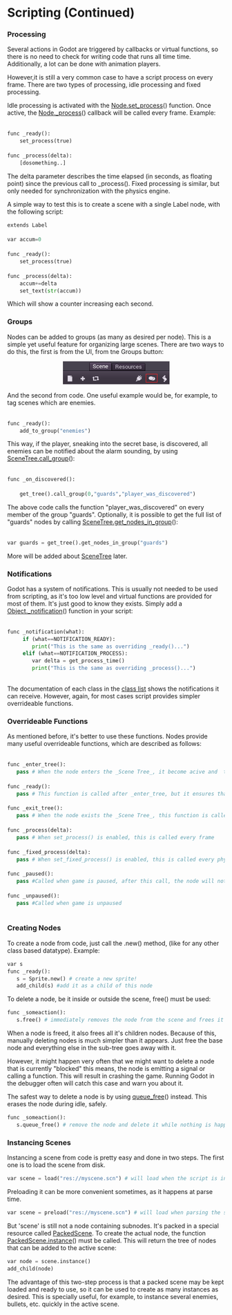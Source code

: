 # Scripting (Continued)

### Processing

Several actions in Godot are triggered by callbacks or virtual functions, so there is no need to check for writing code that runs all time time. Additionally, a lot can be done with animation players.

However,it is still a very common case to have a script process on every frame. There are two types of processing, idle processing and fixed processing.

Idle processing is activated with the [Node.set_process](class_node#set_process)() function. Once active, the [Node._process](class_node#set_process)() callback will be called every frame. Example:

```python

func _ready():
	set_process(true)

func _process(delta):
	[dosomething..]

```
The delta parameter describes the time elapsed (in seconds, as floating point) since the previous call to _process().
Fixed processing is similar, but only needed for synchronization with the physics engine.

A simple way to test this is to create a scene with a single Label node, with the following script:

```python 
extends Label

var accum=0

func _ready():
	set_process(true)

func _process(delta):
	accum+=delta
	set_text(str(accum))

```

Which will show a counter increasing each second.

### Groups

Nodes can be added to groups (as many as desired per node). This is a simple yet useful feature for organizing large scenes. There are two ways to do this, the first is from the UI, from tne Groups button:

<p align="center"><img src="images/groups.png"></p>

And the second from code. One useful example would be, for example, to tag scenes which are enemies. 

```python 

func _ready():
	add_to_group("enemies")

```

This way, if the player, sneaking into the secret base, is discovered, all enemies can be notified about the alarm sounding, by using [SceneTree.call_group](class_scenemainloop#call_group)():

```python 

func _on_discovered():

	get_tree().call_group(0,"guards","player_was_discovered")

```

The above code calls the function "player_was_discovered" on every member of the group "guards".
Optionally, it is possible to get the full list of "guards" nodes by calling [SceneTree.get_nodes_in_group](class_scenemainloop#get_nodes_in_group)():

```python

var guards = get_tree().get_nodes_in_group("guards")

```

More will be added about [SceneTree](class_scenemainloop) later.


### Notifications

Godot has a system of notifications. This is usually not needed to be used from scripting, as it's too low level and virtual functions are provided for most of them. It's just good to know they exists. Simply add a [Object._notification](class_object#_notification)() function in your script:

```python

func _notification(what):
     if (what==NOTIFICATION_READY):
        print("This is the same as overriding _ready()...")
     elif (what==NOTIFICATION_PROCESS):     
        var delta = get_process_time()
        print("This is the same as overriding _process()...")
        
```

The documentation of each class in the [class list](class_class_list) shows the notifications it can receive. However, again, for most cases script provides simpler overrideable functions.

### Overrideable Functions

As mentioned before, it's better to use these functions. Nodes provide many useful overrideable functions, which are described as follows:

```python

func _enter_tree():
   pass # When the node enters the _Scene Tree_, it become acive and  this function is called. Children nodes have not entered the active scene yet. In general, it's better to use _ready() for most cases.

func _ready():
   pass # This function is called after _enter_tree, but it ensures that all children nodes have also entered the _Scene Tree_, and became active.
   
func _exit_tree():
   pass # When the node exists the _Scene Tree_, this function is called. Children nodes have all exited the _Scene Tree_  at this point and all became inactive.
   
func _process(delta):
   pass # When set_process() is enabled, this is called every frame

func _fixed_process(delta):
   pass # When set_fixed_process() is enabled, this is called every physics frame
   
func _paused():
   pass #Called when game is paused, after this call, the node will not receive any more process callbacks
   
func _unpaused():
   pass #Called when game is unpaused   
   
```

### Creating Nodes

To create a node from code, just call the .new() method, (like for any other class based datatype). Example:

```python
var s
func _ready():
   s = Sprite.new() # create a new sprite!
   add_child(s) #add it as a child of this node
```

To delete a node, be it inside or outside the scene, free() must be used:

```python
func _someaction():
   s.free() # immediately removes the node from the scene and frees it
```

When a node is freed, it also frees all it's children nodes. Because of this, manually deleting nodes is much simpler than it appears. Just free the base node and everything else in the sub-tree goes away with it.

However, it might happen very often that we might want to delete a node that is currently "blocked" this means, the node is emitting a signal or calling a function. This will result in crashing the game. Running Godot in the debugger often will catch this case and warn you about it.

The safest way to delete a node is by using [queue_free](class_node#queue_free)() instead. This erases the node during idle, safely.

```python
func _someaction():
   s.queue_free() # remove the node and delete it while nothing is happening
```

### Instancing Scenes

Instancing a scene from code is pretty easy and done in two steps. The first one is to load the scene from disk.

```python
var scene = load("res://myscene.scn") # will load when the script is instanced
```

Preloading it can be more convenient sometimes, as it happens at parse time.

```python
var scene = preload("res://myscene.scn") # will load when parsing the script
```

But 'scene' is still not a node containing subnodes. It's packed in a special resource called [PackedScene](class_packedscene). To create the actual node, the function [PackedScene.instance](class_packedscene#instance)() must be called. This will return the tree of nodes that can be added to the active scene:

```python
var node = scene.instance()
add_child(node)
```

The advantage of this two-step process is that a packed scene may be kept loaded and ready to use, so it can be used to create as many instances as desired. This is specially useful, for example, to instance several enemies, bullets, etc. quickly in the active scene.


    
